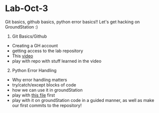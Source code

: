 # Lab-Oct-3
Git basics, github basics, python error basics!! Let's get hacking on GroundStation :)


1. Git Basics/Github
- Creating a GH account
- getting access to the lab repository
- This [video](https://www.youtube.com/watch?v=mJ-qvsxPHpY&pp=ygUPZ2l0IGZvciBkdW1taWVz)
- play with repo with stuff learned in the video

2. Python Error Handling
- Why error handling matters
- try/catch/except blocks of code
- how we can use it in groundStation
- play with [this file](https://github.com/nathansamuell/Lab-Oct-3/blob/main/error_handling.py) first
- play with it on groundStation code in a guided manner, as well as make our first commits to the repository!
